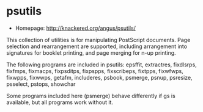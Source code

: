 # psutils

* Homepage: http://knackered.org/angus/psutils/

This collection of utilities is for manipulating PostScript
 documents.  Page selection and rearrangement are supported, including
 arrangement into signatures for booklet printing, and page merging
 for n-up printing.

 The following programs are included in psutils: epsffit, extractres,
 fixdlsrps, fixfmps, fixmacps, fixpsditps, fixpspps, fixscribeps,
 fixtpps, fixwfwps, fixwpps, fixwwps, getafm, includeres, psbook,
 psmerge, psnup, psresize, psselect, pstops, showchar

 Some programs included here (psmerge) behave differently if gs is
 available, but all programs work without it.
